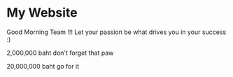 # My Website
Good Morning Team !!! Let your passion be what drives you in your success :)

2,000,000 baht don't forget that paw

20,000,000 baht go for it
